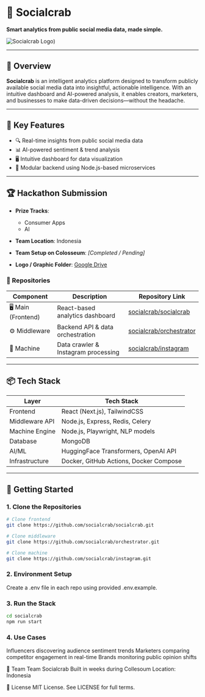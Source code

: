 # 🦀 Socialcrab

**Smart analytics from public social media data, made simple.**

![Socialcrab Logo](https://drive.google.com/file/d/1euDBDaRuL1i3e7OjS7FCCUsR3v27Wd4R/view?usp=drive_link))

---

## 🚀 Overview

**Socialcrab** is an intelligent analytics platform designed to transform publicly available social media data into insightful, actionable intelligence. With an intuitive dashboard and AI-powered analysis, it enables creators, marketers, and businesses to make data-driven decisions—without the headache.

---

## 🧠 Key Features

- 🔍 Real-time insights from public social media data
- 📊 AI-powered sentiment & trend analysis
- 🖥️ Intuitive dashboard for data visualization
- 🤖 Modular backend using Node.js-based microservices

---

## 🏆 Hackathon Submission

- **Prize Tracks**:
  - Consumer Apps
  - AI

- **Team Location**: Indonesia  
- **Team Setup on Colosseum**: _[Completed / Pending]_  
- **Logo / Graphic Folder**: [Google Drive](https://drive.google.com/drive/u/1/folders/1BZqxorprkbOLv9r8nbvoNvYbxInXNa24)

### 🔗 Repositories

| Component        | Description                           | Repository Link                                               |
|------------------|---------------------------------------|---------------------------------------------------------------|
| 🖥️ Main (Frontend) | React-based analytics dashboard       | [socialcrab/socialcrab](https://github.com/socialcrab/socialcrab) |
| ⚙️ Middleware     | Backend API & data orchestration      | [socialcrab/orchestrator](https://github.com/socialcrab/orchestrator) |
| 🤖 Machine        | Data crawler & Instagram processing   | [socialcrab/instagram](https://github.com/socialcrab/instagram) |

---

## 📦 Tech Stack

| Layer           | Tech Stack                            |
|-----------------|----------------------------------------|
| Frontend        | React (Next.js), TailwindCSS           |
| Middleware API  | Node.js, Express, Redis, Celery         |
| Machine Engine  | Node.js, Playwright, NLP models   |
| Database        | MongoDB                             |
| AI/ML           | HuggingFace Transformers, OpenAI API   |
| Infrastructure  | Docker, GitHub Actions, Docker Compose |

---

## 🔧 Getting Started

### 1. Clone the Repositories
```bash
# Clone frontend
git clone https://github.com/socialcrab/socialcrab.git

# Clone middleware
git clone https://github.com/socialcrab/orchestrator.git

# Clone machine
git clone https://github.com/socialcrab/instagram.git
```
### 2. Environment Setup
Create a .env file in each repo using provided .env.example.

### 3. Run the Stack
```bash
cd socialcrab
npm run start
```

### 4.  Use Cases
Influencers discovering audience sentiment trends
Marketers comparing competitor engagement in real-time
Brands monitoring public opinion shifts

👥 Team
Team Socialcrab
Built in weeks during Collesoum
Location: Indonesia

📄 License
MIT License. See LICENSE for full terms.
